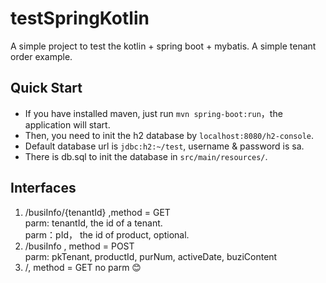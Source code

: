 # testSpringKotlin
A simple project to test the kotlin + spring boot + mybatis. A simple tenant order example.
## Quick Start 
* If you have installed maven, just run `mvn spring-boot:run`，the application will start.
* Then, you need to init the h2 database by `localhost:8080/h2-console`. 
* Default database url is `jdbc:h2:~/test`, username & password is sa.
* There is db.sql to init the database in `src/main/resources/`.

## Interfaces
1. /busiInfo/{tenantId} ,method = GET <br> 
parm: tenantId, the id of a tenant. <br>
parm：pId， the id of product, optional.
2. /busiInfo , method = POST <br>
parm: pkTenant, productId, purNum, activeDate, buziContent
3. /, method = GET no parm 😊
